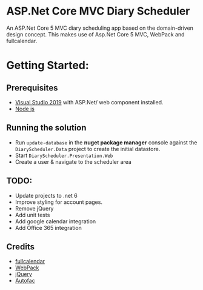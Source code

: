 # ASP.Net Core MVC Diary Scheduler
An ASP.Net Core 5 MVC diary scheduling app based on the domain-driven design concept. This makes use of Asp.Net Core 5 MVC, WebPack and fullcalendar.

# Getting Started:
## Prerequisites
- [Visual Studio 2019](https://visualstudio.microsoft.com/) with ASP.Net/ web component installed.
- [Node js](https://nodejs.org/en/)

## Running the solution
- Run `update-database` in the **nuget package manager** console against the `DiaryScheduler.Data` project to create the initial datastore.
- Start `DiaryScheduler.Presentation.Web`
- Create a user & navigate to the scheduler area

## TODO:
- Update projects to .net 6
- Improve styling for account pages.
- Remove jQuery
- Add unit tests
- Add google calendar integration
- Add Office 365 integration

## Credits

- [fullcalendar](https://fullcalendar.io/)
- [WebPack](https://webpack.js.org/)
- [jQuery](https://jquery.com/)
- [Autofac](https://autofac.org/)
